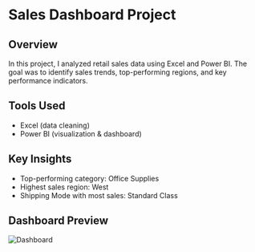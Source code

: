 # Sales Dashboard Project

## Overview
In this project, I analyzed retail sales data using Excel and Power BI. The goal was to identify sales trends, top-performing regions, and key performance indicators.

## Tools Used
- Excel (data cleaning)
- Power BI (visualization & dashboard)

## Key Insights
- Top-performing category: Office Supplies
- Highest sales region: West
- Shipping Mode with most sales: Standard Class

## Dashboard Preview
![Dashboard](dashboard.png)
